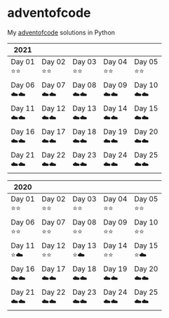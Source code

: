 # adventofcode

My [adventofcode](https://www.adventofcode.com) solutions in Python

| 2021 |  |  |  |  |
| --- | --- | --- | --- | --- |
| Day 01<br>:star::star: | Day 02<br>:star::star: | Day 03<br>:star::star: | Day 04<br>:star::star: | Day 05<br>:star::star: |
| Day 06<br>:cloud::cloud: | Day 07<br>:cloud::cloud: | Day 08<br>:cloud::cloud: | Day 09<br>:cloud::cloud: | Day 10<br>:cloud::cloud: |
| Day 11<br>:cloud::cloud: | Day 12<br>:cloud::cloud: | Day 13<br>:cloud::cloud: | Day 14<br>:cloud::cloud: | Day 15<br>:cloud::cloud: |
| Day 16<br>:cloud::cloud: | Day 17<br>:cloud::cloud: | Day 18<br>:cloud::cloud: | Day 19<br>:cloud::cloud: | Day 20<br>:cloud::cloud: |
| Day 21<br>:cloud::cloud: | Day 22<br>:cloud::cloud: | Day 23<br>:cloud::cloud: | Day 24<br>:cloud::cloud: | Day 25<br>:cloud::cloud: |

| 2020 |  |  |  |  |
| --- | --- | --- | --- | --- |
| Day 01<br>:star::star: | Day 02<br>:star::star: | Day 03<br>:star::star: | Day 04<br>:star::star: | Day 05<br>:star::star: |
| Day 06<br>:star::star: | Day 07<br>:star::star: | Day 08<br>:star::star: | Day 09<br>:star::star: | Day 10<br>:star::star: |
| Day 11<br>:star::cloud: | Day 12<br>:star::star: | Day 13<br>:star::cloud: | Day 14<br>:star::star: | Day 15<br>:star::cloud: |
| Day 16<br>:cloud::cloud: | Day 17<br>:cloud::cloud: | Day 18<br>:cloud::cloud: | Day 19<br>:cloud::cloud: | Day 20<br>:cloud::cloud: |
| Day 21<br>:cloud::cloud: | Day 22<br>:cloud::cloud: | Day 23<br>:cloud::cloud: | Day 24<br>:cloud::cloud: | Day 25<br>:cloud::cloud: |

